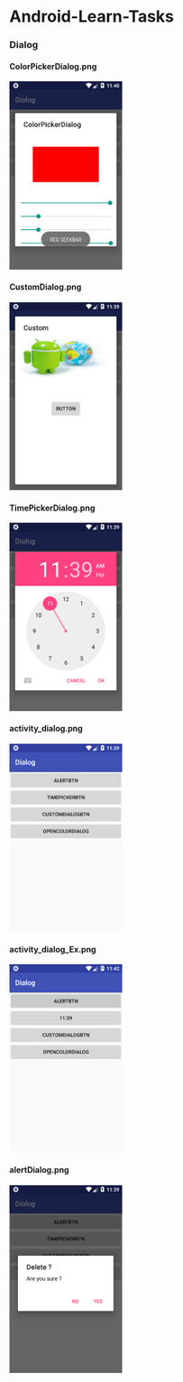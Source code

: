 # Android-Learn-Tasks
<h3>Dialog</h3>

<h4>ColorPickerDialog.png</h4>
<img src="screenshot/ColorPickerDialog.png" width=200 ,height=200 />

<h4>CustomDialog.png</h4>
<img src="screenshot/CustomDialog.png" width=200 ,height=200 />

<h4>TimePickerDialog.png</h4>
<img src="screenshot/TimePickerDialog.png" width=200 ,height=200 />

<h4>activity_dialog.png</h4>
<img src="screenshot/activity_dialog.png" width=200 ,height=200 />

<h4>activity_dialog_Ex.png</h4>
<img src="screenshot/activity_dialog_Ex.png" width=200 ,height=200 />

<h4>alertDialog.png</h4>
<img src="screenshot/alertDialog.png" width=200 ,height=200 />
